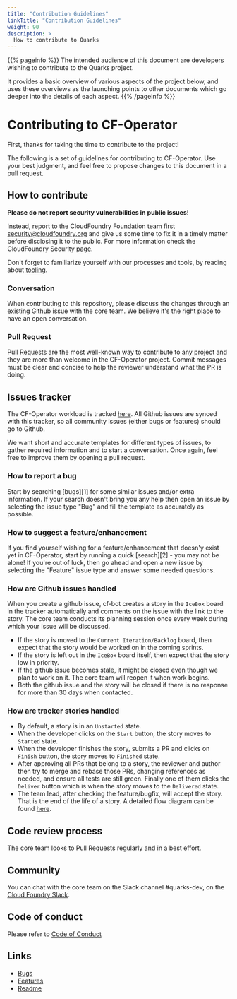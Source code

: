 ```yaml
---
title: "Contribution Guidelines"
linkTitle: "Contribution Guidelines"
weight: 90
description: >
  How to contribute to Quarks
---
```


{{% pageinfo %}}
The intended audience of this document are developers wishing to
contribute to the Quarks project.

It provides a basic overview of various aspects of the project below,
and uses these overviews as the launching points to other documents
which go deeper into the details of each aspect.
{{% /pageinfo %}}

# Contributing to CF-Operator

First, thanks for taking the time to contribute to the project!

The following is a set of guidelines for contributing to CF-Operator.
Use your best judgment, and feel free to propose changes to this document in a pull
request.

## How to contribute

**Please do not report security vulnerabilities in public issues**!

Instead, report to the CloudFoundry Foundation team first <security@cloudfoundry.org> and give us
some time to fix it in a timely matter before disclosing it to the public. For more
information check the CloudFoundry Security [page](https://www.cloudfoundry.org/security/).

Don't forget to familiarize yourself with our processes and tools, by reading about [tooling](../development/tooling).

### Conversation

When contributing to this repository, please discuss the changes through an existing Github issue
with the core team. We believe it's the right place to have an open conversation.

### Pull Request

Pull Requests are the most well-known way to contribute to any project and they are more than welcome
in the CF-Operator project.
Commit messages must be clear and concise to help the reviewer understand what the PR is doing.

## Issues tracker

The CF-Operator workload is tracked [here](https://www.pivotaltracker.com/n/projects/2192232).
All Github issues are synced with this tracker, so all community issues (either bugs or features) should go to Github.

We want short and accurate templates for different types of issues, to gather required information and to start a conversation.
Once again, feel free to improve them by opening a pull request.

### How to report a bug

Start by searching [bugs][1] for some similar issues and/or extra information. If your search
doesn't bring you any help then open an issue by selecting the issue type "Bug" and fill the
template as accurately as possible.

### How to suggest a feature/enhancement

If you find yourself wishing for a feature/enhancement that doesn'y exist yet in CF-Operator, start
by running a quick [search][2] - you may not be alone! If you're out of luck, then go ahead and open a
new issue by selecting the "Feature" issue type and answer some needed questions.

### How are Github issues handled

When you create a github issue, cf-bot creates a story in the `IceBox` board in the tracker automatically
and comments on the issue with the link to the story.
The core team conducts its planning session once every week during which your issue will be discussed.

* If the story is moved to the `Current Iteration/Backlog` board, then expect that the story would be worked on in the coming sprints.
* If the story is left out in the `IceBox` board itself, then expect that the story low in priority.
* If the github issue becomes stale, it might be closed even though we plan to work on it. The core team will reopen it when work begins.
* Both the github issue and the story will be closed if there is no response for more than 30 days when contacted.

### How are tracker stories handled

* By default, a story is in an `Unstarted` state.
* When the developer clicks on the `Start` button, the story moves to `Started` state.
* When the developer finishes the story, submits a PR and clicks on `Finish` button, the story moves to `Finished` state.
* After approving all PRs that belong to a story, the reviewer and author then try to merge and rebase those PRs, changing references as needed, and ensure all tests are still green. Finally one of them clicks the `Deliver` button which is when the story moves to the `Delivered` state.
* The team lead, after checking the feature/bugfix, will accept the story. That is the end of the life of a story. A detailed flow diagram can be found [here](https://www.pivotaltracker.com/help/articles/story_states/).

## Code review process

The core team looks to Pull Requests regularly and in a best effort.

## Community

You can chat with the core team on the Slack channel #quarks-dev, on the [Cloud Foundry Slack](https://cloudfoundry.slack.com/archives/C1BQKKNP4).

## Code of conduct

Please refer to [Code of Conduct](https://www.cloudfoundry.org/code-of-conduct/)

## Links

- [Bugs](https://github.com/cloudfoundry-incubator/cf-operator/issues?q=is%3Aopen+is%3Aissue+label%3Abug)
- [Features](https://github.com/cloudfoundry-incubator/cf-operator/issues?q=is%3Aopen+is%3Aissue+label%3Aenhancement)
- [Readme](https://github.com/cloudfoundry-incubator/cf-operator#cf-operator)

